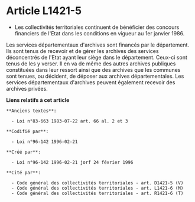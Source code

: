 # Article L1421-5

- Les collectivités territoriales continuent de bénéficier des concours financiers de l'Etat dans les conditions en vigueur
au 1er janvier 1986.

Les services départementaux d'archives sont financés par le département. Ils sont tenus de recevoir et de gérer les archives
des services déconcentrés de l'Etat ayant leur siège dans le département. Ceux-ci sont tenus de les y verser. Il en va de
même des autres archives publiques constituées dans leur ressort ainsi que des archives que les communes sont tenues, ou
décident, de déposer aux archives départementales. Les services départementaux d'archives peuvent également recevoir des
archives privées.

**Liens relatifs à cet article**

	**Anciens textes**:

	  - Loi n°83-663 1983-07-22 art. 66 al. 2 et 3

	**Codifié par**:

	  - Loi n°96-142 1996-02-21

	**Créé par**:

	  - Loi n°96-142 1996-02-21 jorf 24 février 1996

	**Cité par**:

	  - Code général des collectivités territoriales - art. D1421-5 (V)
	  - Code général des collectivités territoriales - art. L1421-6 (M)
	  - Code général des collectivités territoriales - art. R1421-6 (T)

